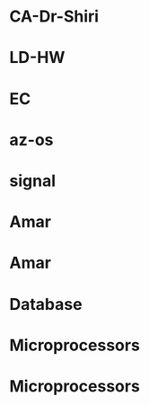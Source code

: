 # CA-Dr-Shiri
# LD-HW
# EC
# az-os
# signal
# Amar
# Amar
# Database
# Microprocessors
# Microprocessors
